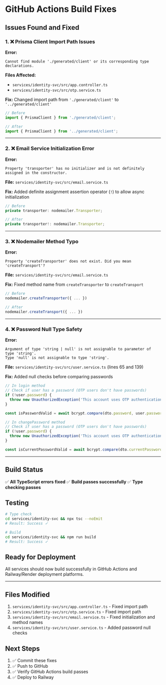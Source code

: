 # GitHub Actions Build Fixes

## Issues Found and Fixed

### 1. ❌ Prisma Client Import Path Issues
**Error:**
```
Cannot find module './generated/client' or its corresponding type declarations.
```

**Files Affected:**
- `services/identity-svc/src/app.controller.ts`
- `services/identity-svc/src/otp.service.ts`

**Fix:**
Changed import path from `'./generated/client'` to `'../generated/client'`

```typescript
// Before
import { PrismaClient } from './generated/client';

// After
import { PrismaClient } from '../generated/client';
```

---

### 2. ❌ Email Service Initialization Error
**Error:**
```
Property 'transporter' has no initializer and is not definitely assigned in the constructor.
```

**File:** `services/identity-svc/src/email.service.ts`

**Fix:**
Added definite assignment assertion operator (`!`) to allow async initialization

```typescript
// Before
private transporter: nodemailer.Transporter;

// After
private transporter!: nodemailer.Transporter;
```

---

### 3. ❌ Nodemailer Method Typo
**Error:**
```
Property 'createTransporter' does not exist. Did you mean 'createTransport'?
```

**File:** `services/identity-svc/src/email.service.ts`

**Fix:**
Fixed method name from `createTransporter` to `createTransport`

```typescript
// Before
nodemailer.createTransporter({ ... })

// After
nodemailer.createTransport({ ... })
```

---

### 4. ❌ Password Null Type Safety
**Error:**
```
Argument of type 'string | null' is not assignable to parameter of type 'string'.
Type 'null' is not assignable to type 'string'.
```

**File:** `services/identity-svc/src/user.service.ts` (lines 65 and 139)

**Fix:**
Added null checks before comparing passwords

```typescript
// In login method
// Check if user has a password (OTP users don't have passwords)
if (!user.password) {
  throw new UnauthorizedException('This account uses OTP authentication. Please use OTP login.');
}

const isPasswordValid = await bcrypt.compare(dto.password, user.password);

// In changePassword method
// Check if user has a password (OTP users don't have passwords)
if (!user.password) {
  throw new UnauthorizedException('This account uses OTP authentication and does not have a password to change.');
}

const isCurrentPasswordValid = await bcrypt.compare(dto.currentPassword, user.password);
```

---

## Build Status

✅ **All TypeScript errors fixed**
✅ **Build passes successfully**
✅ **Type checking passes**

## Testing

```bash
# Type check
cd services/identity-svc && npx tsc --noEmit
# Result: Success ✓

# Build
cd services/identity-svc && npm run build
# Result: Success ✓
```

## Ready for Deployment

All services should now build successfully in GitHub Actions and Railway/Render deployment platforms.

---

## Files Modified

1. `services/identity-svc/src/app.controller.ts` - Fixed import path
2. `services/identity-svc/src/otp.service.ts` - Fixed import path
3. `services/identity-svc/src/email.service.ts` - Fixed initialization and method names
4. `services/identity-svc/src/user.service.ts` - Added password null checks

## Next Steps

1. ✅ Commit these fixes
2. ✅ Push to GitHub
3. ✅ Verify GitHub Actions build passes
4. ✅ Deploy to Railway

